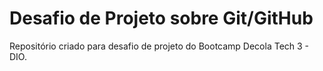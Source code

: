 # Desafio de Projeto sobre Git/GitHub
Repositório criado para desafio de projeto do Bootcamp Decola Tech 3 - DIO.
